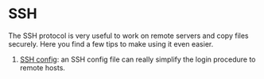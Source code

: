 # SSH

The SSH protocol is very useful to work on remote servers and copy files
securely.  Here you find a few tips to make using it even easier.

  1. [SSH config](ssh_config.md): an SSH config file can really simplify the login
     procedure to remote hosts.
